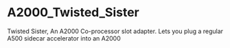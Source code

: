 # A2000_Twisted_Sister
Twisted Sister, An A2000 Co-processor slot adapter. Lets you plug a regular A500 sidecar accelerator into an A2000
